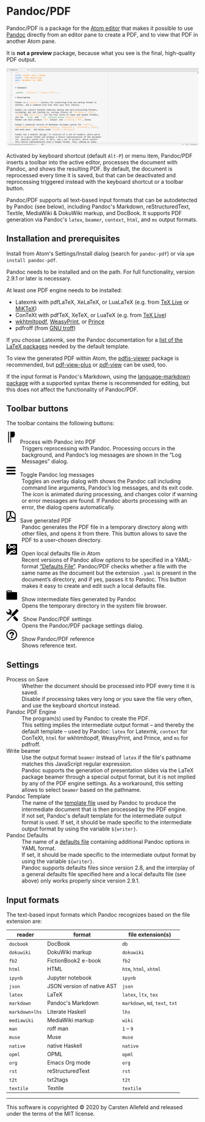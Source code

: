# Pandoc/PDF

Pandoc/PDF is a package for the [Atom editor](https://atom.io/) that makes it possible to use [Pandoc](https://pandoc.org/) directly from an editor pane to create a PDF, and to view that PDF in another Atom pane.

It is __not a preview__ package, because what you see is the final, high-quality PDF output.

![](pandoc-pdf.apng)

Activated by keyboard shortcut (default `Alt-P`) or menu item, Pandoc/PDF inserts a toolbar into the active editor, processes the document with Pandoc, and shows the resulting PDF. By default, the document is reprocessed every time it is saved, but that can be deactivated and reprocessing triggered instead with the keyboard shortcut or a toolbar button.

Pandoc/PDF supports all text-based input formats that can be autodetected by Pandoc (see below), including Pandoc's Markdown, reStructuredText, Textile, MediaWiki & DokuWiki markup, and DocBook. It supports PDF generation via Pandoc's `latex`, `beamer`, `context`, `html`, and `ms` output formats.


## Installation and prerequisites

Install from Atom's Settings/Install dialog (search for `pandoc-pdf`) or via `apm install pandoc-pdf`.

Pandoc needs to be installed and on the path. For full functionality, version 2.9.1 or later is necessary.

At least one PDF engine needs to be installed:

-   Latexmk with pdfLaTeX, XeLaTeX, or LuaLaTeX (e.g. from [TeX Live](https://www.tug.org/texlive/) or [MiKTeX](https://miktex.org/about))
-   ConTeXt with pdfTeX, XeTeX, or LuaTeX (e.g. from [TeX Live](https://www.tug.org/texlive/))
-   [wkhtmltopdf](https://wkhtmltopdf.org/), [WeasyPrint](https://weasyprint.org/), or [Prince](https://www.princexml.com/)
-   pdfroff (from [GNU troff](https://www.gnu.org/software/groff/))

If you choose Latexmk, see the Pandoc documentation for a [list of the LaTeX packages](https://pandoc.org/MANUAL.html#creating-a-pdf) needed by the default template.

To view the generated PDF within Atom, the [pdfjs-viewer](https://atom.io/packages/pdfjs-viewer) package is recommended, but [pdf-view-plus](https://atom.io/packages/pdf-view-plus) or [pdf-view](https://atom.io/packages/pdf-view) can be used, too.

If the input format is Pandoc's Markdown, using the [language-markdown package](https://atom.io/packages/language-markdown) with a supported syntax theme is recommended for editing, but this does not affect the functionality of Pandoc/PDF.


## Toolbar buttons

The toolbar contains the following buttons:

<dl>

<dt><img src="doc/reversed-pilcrow.svg"/> &nbsp; Process with Pandoc into PDF</dt>

<dd>
Triggers reprocessing with Pandoc. Processing occurs in the background, and Pandoc’s log messages are shown in the “Log Messages” dialog.
</dd>

<dt><img src="doc/three-bars.svg"/> &nbsp; Toggle Pandoc log messages</dt>

<dd>
Toggles an overlay dialog with shows the Pandoc call including command line arguments, Pandoc’s log messages, and its exit code. The icon is animated during processing, and changes color if warning or error messages are found. If Pandoc aborts processing with an error, the dialog opens automatically.
</dd>

<dt><img src="doc/file-pdf.svg"/> &nbsp; Save generated PDF</dt>

<dd>
Pandoc generates the PDF file in a temporary directory along with other files, and opens it from there. This button allows to save the PDF to a user-chosen directory.
</dd>

<dt><img src="doc/circuit-board.svg"/> &nbsp; Open local defaults file in Atom</dt>

<dd>
Recent versions of Pandoc allow options to be specified in a YAML-format <a href="https://pandoc.org/MANUAL.html#default-files">“Defaults File”</a>. Pandoc/PDF checks whether a file with the same name as the document but the extension <code>.yaml</code> is present in the document’s directory, and if yes, passes it to Pandoc. This button makes it easy to create and edit such a local defaults file.
</dd>

<dt><img src="doc/file-directory.svg"/> &nbsp; Show intermediate files generated by Pandoc</dt>

<dd>
Opens the temporary directory in the system file browser.
</dd>

<dt><img src="doc/tools.svg" /> &nbsp; Show Pandoc/PDF settings</dt>

<dd>
Opens the Pandoc/PDF package settings dialog.
</dd>

<dt><img src="doc/question.svg"/> &nbsp; Show Pandoc/PDF reference</dt>

<dd>
Shows reference text.
</dd>

</dl>


## Settings

<dl>

<dt>Process on Save</dt>

<dd>
Whether the document should be processed into PDF every time it is saved.<br>
Disable if processing takes very long or you save the file very often, and use the keyboard shortcut instead.
</dd>

<dt>Pandoc PDF Engine</dt>

<dd>
The program(s) used by Pandoc to create the PDF.<br>
This setting implies the intermediate output format – and thereby the default template – used by Pandoc: <code>latex</code> for Latexmk, <code>context</code> for ConTeXt, <code>html</code> for wkhtmltopdf, WeasyPrint, and Prince, and <code>ms</code> for pdfroff.
</dd>

<dt>Write beamer</dt>

<dd>
Use the output format <code>beamer</code> instead of <code>latex</code> if the file's pathname matches this JavaScript regular expression.<br>
Pandoc supports the generation of presentation slides via the LaTeX package beamer through a special output format, but it is not implied by any of the PDF engine settings. As a workaround, this setting allows to select <code>beamer</code> based on the pathname.
</dd>

<dt>Pandoc Template</dt>

<dd>
The name of the <a href="https://pandoc.org/MANUAL.html#templates">template file</a> used by Pandoc to produce the intermediate document that is then processed by the PDF engine.<br>
If not set, Pandoc's default template for the intermediate output format is used. If set, it should be made specific to the intermediate output format by using the variable <code>${writer}</code>.
</dd>

<dt>Pandoc Defaults</dt>

<dd>
The name of a <a href="https://pandoc.org/MANUAL.html#default-files">defaults file</a> containing additional Pandoc options in YAML format.<br>
If set, it should be made specific to the intermediate output format by using the variable <code>${writer}</code>.<br>
Pandoc supports defaults files since version 2.8, and the interplay of a general defaults file specified here and a local defaults file (see above) only works properly since version 2.9.1.
</dd>

</dl>


## Input formats

The text-based input formats which Pandoc recognizes based on the file extension are:


| reader              | format                       | file extension(s)               |
|---------------------|------------------------------|---------------------------------|
| `docbook`           | DocBook                      | `db`                            |
| `dokuwiki`          | DokuWiki markup              | `dokuwiki`                      |
| `fb2`               | FictionBook2 e-book          | `fb2`                           |
| `html`              | HTML                         | `htm`, `html`, `xhtml`          |
| `ipynb`             | Jupyter notebook             | `ipynb`                         |
| `json`              | JSON version of native AST   | `json`                          |
| `latex`             | LaTeX                        | `latex`, `ltx`, `tex`           |
| `markdown`          | Pandoc's Markdown            | `markdown`, `md`, `text`, `txt` |
| `markdown+lhs`      | Literate Haskell             | `lhs`                           |
| `mediawiki`         | MediaWiki markup             | `wiki`                          |
| `man`               | roff man                     | `1` – `9`                       |
| `muse`              | Muse                         | `muse`                          |
| `native`            | native Haskell               | `native`                        |
| `opml`              | OPML                         | `opml`                          |
| `org`               | Emacs Org mode               | `org`                           |
| `rst`               | reStructuredText             | `rst`                           |
| `t2t`               | txt2tags                     | `t2t`                           |
| `textile`           | Textile                      | `textile`                       |


---

This software is copyrighted &copy; 2020 by Carsten Allefeld and released under the terms of the MIT license.
